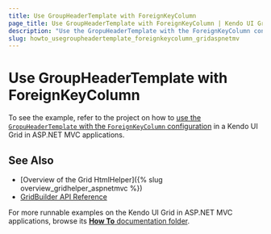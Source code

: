 ```yaml
---
title: Use GroupHeaderTemplate with ForeignKeyColumn
page_title: Use GroupHeaderTemplate with ForeignKeyColumn | Kendo UI Grid HtmlHelper
description: "Use the GropuHeaderTemplate with the ForeignKeyColumn configuration in a Kendo UI Grid in ASP.NET MVC applications."
slug: howto_usegroupheadertemplate_foreignkeycolumn_gridaspnetmv
---
```


# Use GroupHeaderTemplate with ForeignKeyColumn

To see the example, refer to the project on how to [use the `GropuHeaderTemplate` with the `ForeignKeyColumn` configuration](https://github.com/telerik/ui-for-aspnet-mvc-examples/tree/master/grid/grid-foreingkeycolumn-groupheadertemplate) in a Kendo UI Grid in ASP.NET MVC applications.

## See Also

* [Overview of the Grid HtmlHelper]({% slug overview_gridhelper_aspnetmvc %})
* [GridBuilder API Reference](/api/Kendo.Mvc.UI.Fluent/GridBuilder)

For more runnable examples on the Kendo UI Grid in ASP.NET MVC applications, browse its [**How To** documentation folder](/helpers/grid/how-to/Appearance/).
